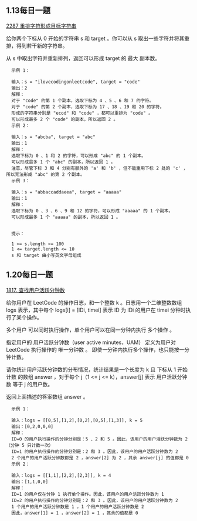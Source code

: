 ## 1.13每日一题
[2287 重排字符形成目标字符串](rearrangeCharacters.java)

给你两个下标从 0 开始的字符串 s 和 target 。你可以从 s 取出一些字符并将其重排，得到若干新的字符串。

从 s 中取出字符并重新排列，返回可以形成 target 的 最大 副本数。



      示例 1：
      
      输入：s = "ilovecodingonleetcode", target = "code"
      输出：2
      解释：
      对于 "code" 的第 1 个副本，选取下标为 4 、5 、6 和 7 的字符。
      对于 "code" 的第 2 个副本，选取下标为 17 、18 、19 和 20 的字符。
      形成的字符串分别是 "ecod" 和 "code" ，都可以重排为 "code" 。
      可以形成最多 2 个 "code" 的副本，所以返回 2 。
      示例 2：
      
      输入：s = "abcba", target = "abc"
      输出：1
      解释：
      选取下标为 0 、1 和 2 的字符，可以形成 "abc" 的 1 个副本。
      可以形成最多 1 个 "abc" 的副本，所以返回 1 。
      注意，尽管下标 3 和 4 分别有额外的 'a' 和 'b' ，但不能重用下标 2 处的 'c' ，所以无法形成 "abc" 的第 2 个副本。
      示例 3：
      
      输入：s = "abbaccaddaeea", target = "aaaaa"
      输出：1
      解释：
      选取下标为 0 、3 、6 、9 和 12 的字符，可以形成 "aaaaa" 的 1 个副本。
      可以形成最多 1 个 "aaaaa" 的副本，所以返回 1 。
      
      
      提示：
      
      1 <= s.length <= 100
      1 <= target.length <= 10
      s 和 target 由小写英文字母组成

## 1.20每日一题
[1817. 查找用户活跃分钟数](findingUsersActiveMinutes.java)

给你用户在 LeetCode 的操作日志，和一个整数 k 。日志用一个二维整数数组 logs 表示，其中每个 logs[i] = [IDi, timei] 表示 ID 为 IDi 的用户在 timei 分钟时执行了某个操作。

多个用户 可以同时执行操作，单个用户可以在同一分钟内执行 多个操作 。

指定用户的 用户活跃分钟数（user active minutes，UAM） 定义为用户对 LeetCode 执行操作的 唯一分钟数 。 即使一分钟内执行多个操作，也只能按一分钟计数。

请你统计用户活跃分钟数的分布情况，统计结果是一个长度为 k 且 下标从 1 开始计数 的数组 answer ，对于每个 j（1 <= j <= k），answer[j] 表示 用户活跃分钟数 等于 j 的用户数。

返回上面描述的答案数组 answer 。



      示例 1：
      
      输入：logs = [[0,5],[1,2],[0,2],[0,5],[1,3]], k = 5
      输出：[0,2,0,0,0]
      解释：
      ID=0 的用户执行操作的分钟分别是：5 、2 和 5 。因此，该用户的用户活跃分钟数为 2（分钟 5 只计数一次）
      ID=1 的用户执行操作的分钟分别是：2 和 3 。因此，该用户的用户活跃分钟数为 2
      2 个用户的用户活跃分钟数都是 2 ，answer[2] 为 2 ，其余 answer[j] 的值都是 0
      示例 2：
      
      输入：logs = [[1,1],[2,2],[2,3]], k = 4
      输出：[1,1,0,0]
      解释：
      ID=1 的用户仅在分钟 1 执行单个操作。因此，该用户的用户活跃分钟数为 1
      ID=2 的用户执行操作的分钟分别是：2 和 3 。因此，该用户的用户活跃分钟数为 2
      1 个用户的用户活跃分钟数是 1 ，1 个用户的用户活跃分钟数是 2
      因此，answer[1] = 1 ，answer[2] = 1 ，其余的值都是 0